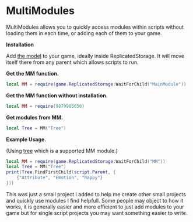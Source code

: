 # **MultiModules**
MultiModules allows you to quickly access modules within scripts without loading them in each time, or adding each of them to your game.

**Installation**

Add [the model](https://www.roblox.com/library/9879985650/MultiModules) to your game, ideally inside ReplicatedStorage. It will move itself there from any parent which allows scripts to run.

**Get the MM function.**
```lua
local MM = require(game.ReplicatedStorage:WaitForChild("MainModule"))
```
**Get the MM function without installation.**
```lua
local MM = require(9879985650)
```

**Get modules from MM.**
```lua
local Tree = MM("Tree")
```
**Example Usage.**

(Using [tree](https://github.com/SetAsync/Tree) which is a supported MM module.)
```lua
local MM = require(game.ReplicatedStorage:WaitForChild("MM"))
local Tree = MM("Tree")
print(Tree.FindFirstChild(script.Parent, {
	{"Attribute", "Emotion", "happy"}
}))
```

This was just a small project I added to help me create other small projects and quickly use modules I find helpfull.
Some people may object to how it works, it is generally easier and more efficient to just add modules to your game but for single script projects you may want something easier to write.
